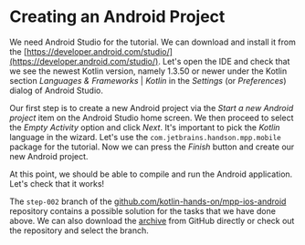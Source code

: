 # Creating an Android Project

We need Android Studio for the tutorial. We can download and install it from the
[https://developer.android.com/studio/](https://developer.android.com/studio/). Let's open
the IDE and check that we see the newest Kotlin version, namely 
1.3.50
or newer under the Kotlin section _Languages & Frameworks_ | _Kotlin_
in the _Settings_ (or _Preferences_) dialog of Android Studio.

Our first step is to create a new Android project via the *Start a new Android project* item on the Android Studio home screen. 
We then proceed to select the *Empty Activity* option and click *Next*. It's important to pick the _Kotlin_
language in the wizard. Let's use the `com.jetbrains.handson.mpp.mobile` package
for the tutorial. Now we can press the *Finish* button and create our new Android project.

At this point, we should be able to compile and run the Android application. Let's check that it works!

The `step-002` branch of the 
[github.com/kotlin-hands-on/mpp-ios-android](https://github.com/kotlin-hands-on/mpp-ios-android/tree/step-002)
repository contains a possible solution for the tasks that we have done above. We can also download the
[archive](https://github.com/kotlin-hands-on/mpp-ios-android/archive/step-002.zip) from GitHub directly or
check out the repository and select the branch.
